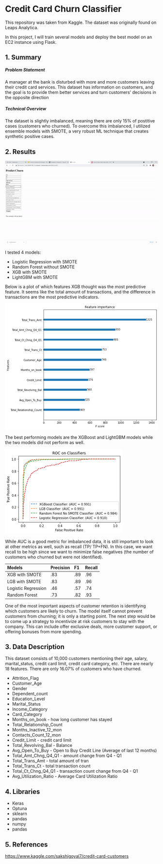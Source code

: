 # Credit Card Churn Classifier


This repository was taken from Kaggle. The dataset was originally found on Leaps Analytica.

In this project, I will train several models and deploy the best model on an EC2 instance using Flask.

## 1. Summary 

##### Problem Statement

A manager at the bank is disturbed with more and more customers leaving their credit card services. This dataset has information on customers, and the goal is to provide them better services and turn customers' decisions in the opposite direction

##### Technical Overview
The dataset is slightly imbalanced, meaning there are only 15% of postitive cases (customers who churned). To overcome this imbalanced, I utilized ensemble models with SMOTE, a very robust ML technique that creates synthetic positive cases. 

## 2. Results

![EC2](https://github.com/victorvvu/Customer_Churn/blob/main/imgs/ec2_demo.gif)


I tested 4 models:
- Logistic Regression with SMOTE
- Random Forest without SMOTE
- XGB with SMOTE
- LightGBM with SMOTE

Below is a plot of which features XGB thought was the most predictive feature. It seems like the total amount of transactions, and the difference in transactions are the most predictive indicators. 

![feat](https://github.com/victorvvu/Customer_Churn/blob/main/imgs/churn_feature.png?raw=true)


The best performing models are the XGBoost and LightGBM models while the two models did not perform as well.





![ROC](https://github.com/victorvvu/Customer_Churn/blob/main/imgs/churn_roc.png?raw=true)

While AUC is a good metric for imbalanced data, it is still important to look at other metrics as well, such as recall (TP/ TP+FN). In this case, we want recall to be high since we want to minimize false negatives (the number of customers who churned but were not identified).

|Models| Precision | F1| Recall|
| :---         |     :---     |          :--- | :---  |  
| XGB with SMOTE  | .83   |  .89  |     .96|
| LGB with SMOTE | .83       | .89    | .96|
| Logistic Regression | .46 | .57 | .74|
|Random Forest | .73 | .82| .93|

One of the most important aspects of customer retention is identifying which customers are likely to churn. The model itself cannot prevent customers from churning; it is only a starting point. The next step would be to come up a strategy to incentivize at risk customers to stay with the company. This can include offer exclusive deals, more customer support, or offering bonuses from more spending. 
## 3. Data Description

This dataset consists of 10,000 customers mentioning their age, salary, marital_status, credit card limit, credit card category, etc. There are nearly 18 features. There are only 16.07% of customers who have churned.

- Attrition_Flag
- Customer_Age
- Gender
- Dependent_count
- Education_Level
- Marital_Status
- Income_Category
- Card_Category
- Months_on_book - how long customer has stayed
- Total_Relationship_Count
- Months_Inactive_12_mon
- Contacts_Count_12_mon
- Credit_Limit - credit card limit
- Total_Revolving_Bal - Balance
- Avg_Open_To_Buy - Open to Buy Credit Line (Average of last 12 months)
- Total_Amt_Chng_Q4_Q1 - amount change from Q4 - Q1
- Total_Trans_Amt - total amount of tran
- Total_Trans_Ct - total transaction count
- Total_Ct_Chng_Q4_Q1 - transaction count change from Q4 - Q1
- Avg_Utilization_Ratio - Average Card Utilization Ratio
  
## 4. Libraries

- Keras
- Optuna
- sklearn
- pandas
- numpy
- pandas 

## 5. References

https://www.kaggle.com/sakshigoyal7/credit-card-customers
